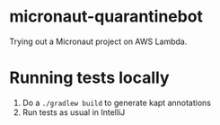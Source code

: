 # micronaut-quarantinebot
Trying out a Micronaut project on AWS Lambda.

# Running tests locally

1. Do a `./gradlew build` to generate kapt annotations
2. Run tests as usual in IntelliJ